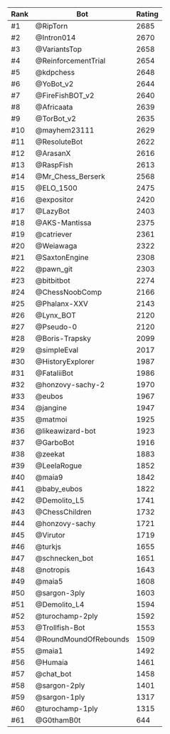 Rank|Bot|Rating
---|---|---
#1|@RipTorn|2685
#2|@Intron014|2670
#3|@VariantsTop|2658
#4|@ReinforcementTrial|2654
#5|@kdpchess|2648
#6|@YoBot_v2|2644
#7|@FireFishBOT_v2|2640
#8|@Africaata|2639
#9|@TorBot_v2|2635
#10|@mayhem23111|2629
#11|@ResoluteBot|2622
#12|@ArasanX|2616
#13|@RaspFish|2613
#14|@Mr_Chess_Berserk|2568
#15|@ELO_1500|2475
#16|@expositor|2420
#17|@LazyBot|2403
#18|@AKS-Mantissa|2375
#19|@catriever|2361
#20|@Weiawaga|2322
#21|@SaxtonEngine|2308
#22|@pawn_git|2303
#23|@bitbitbot|2274
#24|@ChessNoobComp|2166
#25|@Phalanx-XXV|2143
#26|@Lynx_BOT|2120
#27|@Pseudo-0|2120
#28|@Boris-Trapsky|2099
#29|@simpleEval|2017
#30|@HistoryExplorer|1987
#31|@FataliiBot|1986
#32|@honzovy-sachy-2|1970
#33|@eubos|1967
#34|@jangine|1947
#35|@matmoi|1925
#36|@likeawizard-bot|1923
#37|@GarboBot|1916
#38|@zeekat|1883
#39|@LeelaRogue|1852
#40|@maia9|1842
#41|@baby_eubos|1822
#42|@Demolito_L5|1741
#43|@ChessChildren|1732
#44|@honzovy-sachy|1721
#45|@Virutor|1719
#46|@turkjs|1655
#47|@schnecken_bot|1651
#48|@notropis|1643
#49|@maia5|1608
#50|@sargon-3ply|1603
#51|@Demolito_L4|1594
#52|@turochamp-2ply|1592
#53|@Trollfish-Bot|1553
#54|@RoundMoundOfRebounds|1509
#55|@maia1|1492
#56|@Humaia|1461
#57|@chat_bot|1458
#58|@sargon-2ply|1401
#59|@sargon-1ply|1317
#60|@turochamp-1ply|1315
#61|@G0thamB0t|644
